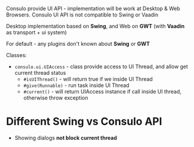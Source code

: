 Consulo provide UI API - implementation will be work at Desktop & Web Browsers. Consulo UI API is not compatible to Swing or Vaadin

Desktop implementation based on **Swing**, and Web on **GWT** (with **Vaadin** as transport + ui system)

For default - any plugins don't known about **Swing** or **GWT**

Classes:

 * ```consulo.ui.UIAccess``` - class provide access to UI Thread, and allow get current thread status
   * ```#isUIThread()``` - will return true if we inside UI Thread
   * ```#give(Runnable)``` - run task inside UI Thread
   * ```#current()``` - will return UIAccess instance if call inside UI thread, otherwise throw exception



# Different Swing vs Consulo API
 * Showing dialogs **not block current thread**
